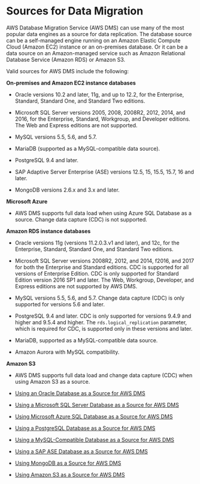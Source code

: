# Sources for Data Migration<a name="CHAP_Source"></a>

AWS Database Migration Service \(AWS DMS\) can use many of the most popular data engines as a source for data replication\. The database source can be a self\-managed engine running on an Amazon Elastic Compute Cloud \(Amazon EC2\) instance or an on\-premises database\. Or it can be a data source on an Amazon\-managed service such as Amazon Relational Database Service \(Amazon RDS\) or Amazon S3\.

Valid sources for AWS DMS include the following:

**On\-premises and Amazon EC2 instance databases**

+ Oracle versions 10\.2 and later, 11g, and up to 12\.2, for the Enterprise, Standard, Standard One, and Standard Two editions\.

+ Microsoft SQL Server versions 2005, 2008, 2008R2, 2012, 2014, and 2016, for the Enterprise, Standard, Workgroup, and Developer editions\. The Web and Express editions are not supported\.

+ MySQL versions 5\.5, 5\.6, and 5\.7\.

+ MariaDB \(supported as a MySQL\-compatible data source\)\.

+ PostgreSQL 9\.4 and later\.

+ SAP Adaptive Server Enterprise \(ASE\) versions 12\.5, 15, 15\.5, 15\.7, 16 and later\.

+ MongoDB versions 2\.6\.x and 3\.x and later\.

**Microsoft Azure**

+ AWS DMS supports full data load when using Azure SQL Database as a source\. Change data capture \(CDC\) is not supported\. 

**Amazon RDS instance databases**

+ Oracle versions 11g \(versions 11\.2\.0\.3\.v1 and later\), and 12c, for the Enterprise, Standard, Standard One, and Standard Two editions\.

+ Microsoft SQL Server versions 2008R2, 2012, and 2014, f2016, and 2017 for both the Enterprise and Standard editions\. CDC is supported for all versions of Enterprise Edition\. CDC is only supported for Standard Edition version 2016 SP1 and later\. The Web, Workgroup, Developer, and Express editions are not supported by AWS DMS\.

+ MySQL versions 5\.5, 5\.6, and 5\.7\. Change data capture \(CDC\) is only supported for versions 5\.6 and later\.

+ PostgreSQL 9\.4 and later\. CDC is only supported for versions 9\.4\.9 and higher and 9\.5\.4 and higher\. The `rds.logical_replication` parameter, which is required for CDC, is supported only in these versions and later\. 

+ MariaDB, supported as a MySQL\-compatible data source\.

+ Amazon Aurora with MySQL compatibility\.

**Amazon S3**

+ AWS DMS supports full data load and change data capture \(CDC\) when using Amazon S3 as a source\.


+ [Using an Oracle Database as a Source for AWS DMS](CHAP_Source.Oracle.md)
+ [Using a Microsoft SQL Server Database as a Source for AWS DMS](CHAP_Source.SQLServer.md)
+ [Using Microsoft Azure SQL Database as a Source for AWS DMS](CHAP_Source.AzureSQL.md)
+ [Using a PostgreSQL Database as a Source for AWS DMS](CHAP_Source.PostgreSQL.md)
+ [Using a MySQL\-Compatible Database as a Source for AWS DMS](CHAP_Source.MySQL.md)
+ [Using a SAP ASE Database as a Source for AWS DMS](CHAP_Source.SAP.md)
+ [Using MongoDB as a Source for AWS DMS](CHAP_Source.MongoDB.md)
+ [Using Amazon S3 as a Source for AWS DMS](CHAP_Source.S3.md)